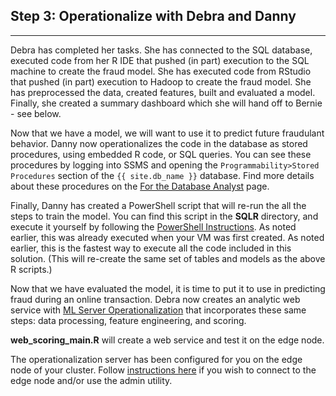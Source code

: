 

<h2> Step 3: Operationalize with Debra <span class="sql">and Danny</span></h2>
<hr/>

Debra has completed her tasks.  <span class="sql">She has connected to the SQL database, executed code from her R IDE that pushed (in part) execution to the SQL machine to create the fraud model.
</span>
<span class="hdi">She has executed code from RStudio that pushed (in part) execution to Hadoop to create the fraud model.
</span> 
She has preprocessed the data, created features, built and evaluated a model.  Finally, she created a summary dashboard which she will hand off to Bernie - see below.
<p></p>

<div class="sql">
Now that we have a model, we will want to use it to predict future fraudulant behavior. Danny now operationalizes the code in the database as stored procedures, using embedded R code, or SQL queries.  You can see these procedures by logging into SSMS and opening the <code>Programmability>Stored Procedures</code> section of the <code>{{ site.db_name }}</code> database.  Find more details about these procedures on the <a href="dba.html">For the Database Analyst</a> page.
<p></p>
Finally, Danny has created a PowerShell script that will re-run the all the steps to train the model.
You can find this script in the <strong>SQLR</strong> directory, and execute it yourself by following the <a href="Powershell_Instructions.html">PowerShell Instructions</a>.  
<span class="cig">As noted earlier, this was already executed when your VM was first created.
</span>
<span class="onp"> As noted earlier, this is the fastest way to execute all the code included in this solution.  (This will re-create the same set of tables and models as the above R scripts.)
</span>
</div>


<div class="hdi">
<p></p>
Now that we have evaluated the model, it is time to put it to use in predicting fraud during an online transaction. 
Debra now creates an analytic web service  with <a href="https://docs.microsoft.com/en-us/machine-learning-server/what-is-operationalization">ML Server Operationalization</a> that incorporates these same steps: data processing, feature engineering, and scoring.
<p/>
 <strong>web_scoring_main.R</strong> will create a web service and test it on the edge node.  
<p/>
<div class="alert alert-info" role="alert">
The operationalization server has been configured for you on the edge node of your cluster.
Follow <a href="deployr.html">instructions here</a> if you wish to connect to the edge node and/or use the admin utility.
</div>
</div>
